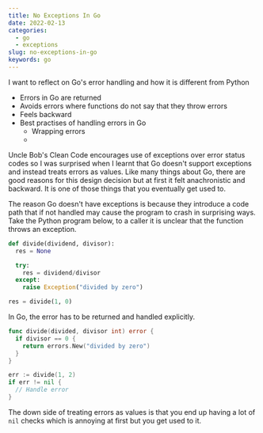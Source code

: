 ```yaml
---
title: No Exceptions In Go
date: 2022-02-13
categories:
  - go
  - exceptions
slug: no-exceptions-in-go
keywords: go
---
```


I want to reflect on Go's error handling and how it is different from Python

- Errors in Go are returned
- Avoids errors where functions do not say that they throw errors
- Feels backward
- Best practises of handling errors in Go
  - Wrapping errors
  -

Uncle Bob's Clean Code encourages use of exceptions over error status codes so I was surprised when I learnt that Go doesn't support exceptions and instead treats errors as values. Like many things about Go, there are good reasons for this design decision but at first it felt anachronistic and backward. It is one of those things that you eventually get used to.

The reason Go doesn't have exceptions is because they introduce a code path that if not handled may cause the program to crash in surprising ways. Take the Python program below, to a caller it is unclear that the function throws an exception.

```python
def divide(dividend, divisor):
  res = None

  try:
    res = dividend/divisor
  except:
    raise Exception("divided by zero")

res = divide(1, 0)
```

In Go, the error has to be returned and handled explicitly.

```go
func divide(divided, divisor int) error {
  if divisor == 0 {
    return errors.New("divided by zero")
  }
}

err := divide(1, 2)
if err != nil {
  // Handle error
}
```

The down side of treating errors as values is that you end up having a lot of `nil` checks which is annoying at first but you get used to it.
